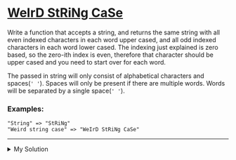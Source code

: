 # [WeIrD StRiNg CaSe](https://www.codewars.com/kata/52b757663a95b11b3d00062d)

Write a function that accepts a string, and returns the same string with all even indexed characters in each word upper
cased, and all odd indexed characters in each word lower cased. The indexing just explained is zero based, so the
zero-ith index is even, therefore that character should be upper cased and you need to start over for each word.

The passed in string will only consist of alphabetical characters and spaces(`' '`). Spaces will only be present if
there are multiple words. Words will be separated by a single space(`' '`).

### Examples:

```
"String" => "StRiNg"
"Weird string case" => "WeIrD StRiNg CaSe"
```

---

<details><summary>My Solution</summary>

```js
function toWeirdCase(string) {
  return string
    .split(" ") // Split the input string into an array of words
    .map((word) => {
      return word
        .split("")
        .map((char, index) => {
          // Map each character in a word to uppercase or lowercase based on its index
          return index % 2 === 0 ? char.toUpperCase() : char.toLowerCase();
        })
        .join(""); // Join the characters back into a word
    })
    .join(" "); // Join the words back into a string
}
```

</details>
